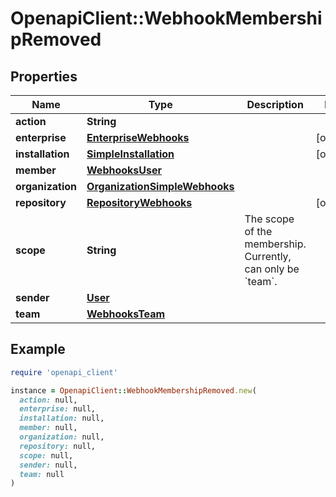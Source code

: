 # OpenapiClient::WebhookMembershipRemoved

## Properties

| Name | Type | Description | Notes |
| ---- | ---- | ----------- | ----- |
| **action** | **String** |  |  |
| **enterprise** | [**EnterpriseWebhooks**](EnterpriseWebhooks.md) |  | [optional] |
| **installation** | [**SimpleInstallation**](SimpleInstallation.md) |  | [optional] |
| **member** | [**WebhooksUser**](WebhooksUser.md) |  |  |
| **organization** | [**OrganizationSimpleWebhooks**](OrganizationSimpleWebhooks.md) |  |  |
| **repository** | [**RepositoryWebhooks**](RepositoryWebhooks.md) |  | [optional] |
| **scope** | **String** | The scope of the membership. Currently, can only be &#x60;team&#x60;. |  |
| **sender** | [**User**](User.md) |  |  |
| **team** | [**WebhooksTeam**](WebhooksTeam.md) |  |  |

## Example

```ruby
require 'openapi_client'

instance = OpenapiClient::WebhookMembershipRemoved.new(
  action: null,
  enterprise: null,
  installation: null,
  member: null,
  organization: null,
  repository: null,
  scope: null,
  sender: null,
  team: null
)
```

